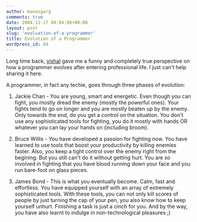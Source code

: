 ```yaml
---
author: manasgarg
comments: true
date: 2004-12-17 08:04:00+00:00
layout: post
slug: 'evoluation-of-a-programmer'
title: Evolution of a Programmer
wordpress_id: 84
---
```


Long time back, [vishal](http://structured-chaos.blogspot.com) gave me a funny and completely true perspective on how a programmer evolves after entering professional life. I just can't help sharing it here.

A programmer, in fact any techie, goes through three phases of evolution:

1. Jackie Chan - You are young, smart and energetic. Even though you can fight, you mostly dread the enemy  (mostly the powerful ones). Your fights tend to go on longer and you are mostly beaten up by the enemy. Only towards the end, do you get a control on the situation. You don't use any sophisticated tools for fighting, you do it mostly with hands OR whatever you can lay your hands on (including broom).

2. Bruce Willis - You have developed a passion for fighting now. You have learned to use tools that boost your productivity by killing enemies faster. Also, you keep a tight control over the enemy right from the begining. But you still can't do it without getting hurt. You are so involved in fighting that you have blood running down your face and you run bare-foot on glass pieces.

3. James Bond - This is what you eventually become. Calm, fast and effortless. You have equipped yourself with an array of extremely sophisticated tools. With these tools, you can not only kill scores of people by just turning the cap of your pen, you also know how to keep yourself unhurt. Finishing a task is just a cinch for you. And by the way, you have also learnt to indulge in non-technological pleasures ;)
